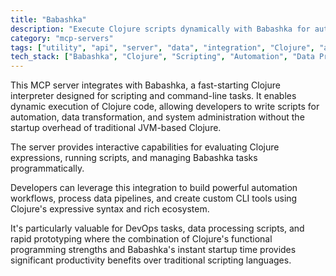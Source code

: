 ```yaml
---
title: "Babashka"
description: "Execute Clojure scripts dynamically with Babashka for automation, data processing, and system tasks."
category: "mcp-servers"
tags: ["utility", "api", "server", "data", "integration", "Clojure", "automation", "scripting", "DevOps", "CLI tools"]
tech_stack: ["Babashka", "Clojure", "Scripting", "Automation", "Data Processing", "Command-line"]
---
```


This MCP server integrates with Babashka, a fast-starting Clojure interpreter designed for scripting and command-line tasks. It enables dynamic execution of Clojure code, allowing developers to write scripts for automation, data transformation, and system administration without the startup overhead of traditional JVM-based Clojure. 

The server provides interactive capabilities for evaluating Clojure expressions, running scripts, and managing Babashka tasks programmatically.

Developers can leverage this integration to build powerful automation workflows, process data pipelines, and create custom CLI tools using Clojure's expressive syntax and rich ecosystem. 

It's particularly valuable for DevOps tasks, data processing scripts, and rapid prototyping where the combination of Clojure's functional programming strengths and Babashka's instant startup time provides significant productivity benefits over traditional scripting languages.